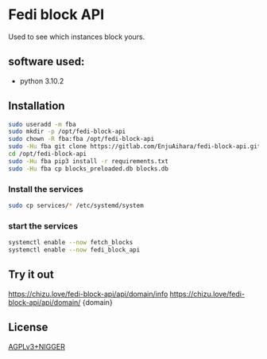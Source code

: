 # Fedi block API

Used to see which instances block yours.

## software used:

- python 3.10.2

## Installation

```bash
sudo useradd -m fba
sudo mkdir -p /opt/fedi-block-api
sudo chown -R fba:fba /opt/fedi-block-api
sudo -Hu fba git clone https://gitlab.com/EnjuAihara/fedi-block-api.git /opt/fedi-block-api
cd /opt/fedi-block-api
sudo -Hu fba pip3 install -r requirements.txt
sudo -Hu fba cp blocks_preloaded.db blocks.db
```

### Install the services

```bash
sudo cp services/* /etc/systemd/system
```

### start the services

```bash
systemctl enable --now fetch_blocks
systemctl enable --now fedi_block_api
```

## Try it out

https://chizu.love/fedi-block-api/api/domain/info
https://chizu.love/fedi-block-api/api/domain/ {domain}

## License

[AGPLv3+NIGGER](https://plusnigger.autism.exposed/)
